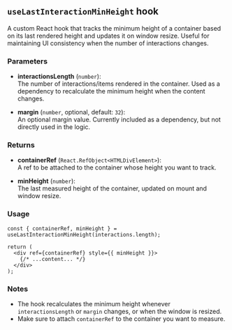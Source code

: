 ## `useLastInteractionMinHeight` hook

A custom React hook that tracks the minimum height of a container based on its last rendered height and updates it on window resize. Useful for maintaining UI consistency when the number of interactions changes.

### Parameters

- **interactionsLength** (`number`):  
  The number of interactions/items rendered in the container. Used as a dependency to recalculate the minimum height when the content changes.

- **margin** (`number`, optional, default: `32`):  
  An optional margin value. Currently included as a dependency, but not directly used in the logic.

### Returns

- **containerRef** (`React.RefObject<HTMLDivElement>`):  
  A ref to be attached to the container whose height you want to track.

- **minHeight** (`number`):  
  The last measured height of the container, updated on mount and window resize.

### Usage

```tsx
const { containerRef, minHeight } = useLastInteractionMinHeight(interactions.length);

return (
  <div ref={containerRef} style={{ minHeight }}>
    {/* ...content... */}
  </div>
);
```

### Notes

- The hook recalculates the minimum height whenever `interactionsLength` or `margin` changes, or when the window is resized.
- Make sure to attach `containerRef` to the container you want to measure.
